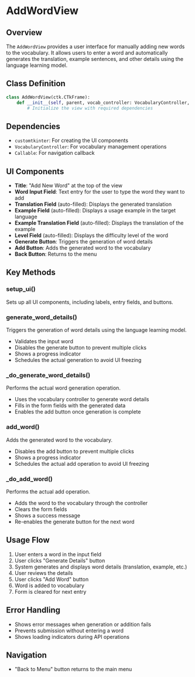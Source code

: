 # AddWordView

## Overview
The `AddWordView` provides a user interface for manually adding new words to the vocabulary. It allows users to enter a word and automatically generates the translation, example sentences, and other details using the language learning model.

## Class Definition
```python
class AddWordView(ctk.CTkFrame):
    def __init__(self, parent, vocab_controller: VocabularyController, on_complete: Callable):
        # Initialize the view with required dependencies
```

## Dependencies
- `customtkinter`: For creating the UI components
- `VocabularyController`: For vocabulary management operations
- `Callable`: For navigation callback

## UI Components
- **Title**: "Add New Word" at the top of the view
- **Word Input Field**: Text entry for the user to type the word they want to add
- **Translation Field** (auto-filled): Displays the generated translation
- **Example Field** (auto-filled): Displays a usage example in the target language
- **Example Translation Field** (auto-filled): Displays the translation of the example
- **Level Field** (auto-filled): Displays the difficulty level of the word
- **Generate Button**: Triggers the generation of word details
- **Add Button**: Adds the generated word to the vocabulary
- **Back Button**: Returns to the menu

## Key Methods

### setup_ui()
Sets up all UI components, including labels, entry fields, and buttons.

### generate_word_details()
Triggers the generation of word details using the language learning model.
- Validates the input word
- Disables the generate button to prevent multiple clicks
- Shows a progress indicator
- Schedules the actual generation to avoid UI freezing

### _do_generate_word_details()
Performs the actual word generation operation.
- Uses the vocabulary controller to generate word details
- Fills in the form fields with the generated data
- Enables the add button once generation is complete

### add_word()
Adds the generated word to the vocabulary.
- Disables the add button to prevent multiple clicks
- Shows a progress indicator
- Schedules the actual add operation to avoid UI freezing

### _do_add_word()
Performs the actual add operation.
- Adds the word to the vocabulary through the controller
- Clears the form fields
- Shows a success message
- Re-enables the generate button for the next word

## Usage Flow
1. User enters a word in the input field
2. User clicks "Generate Details" button
3. System generates and displays word details (translation, example, etc.)
4. User reviews the details
5. User clicks "Add Word" button
6. Word is added to vocabulary
7. Form is cleared for next entry

## Error Handling
- Shows error messages when generation or addition fails
- Prevents submission without entering a word
- Shows loading indicators during API operations

## Navigation
- "Back to Menu" button returns to the main menu
